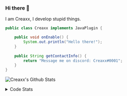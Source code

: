 ### Hi there 👋

I am Creaxx, I develop stupid things. 

```java
public class Creaxx implements JavaPlugin {

    public void onEnable() {
        System.out.println("Hello there!");
    }
    
    public String getContactInfo() {
        return "Message me on discord: Creaxx#0001";
    }
}
```
![Creaxx's Github Stats](https://github-readme-stats-creaxxogs-projects.vercel.app/api?username=CreaxxOG&show_icons=true&theme=dark&count_private=true)

<details>
  <summary>Code Stats</summary>

<!--START_SECTION:waka-->

```txt
Java              8 hrs 51 mins   █████████████████████▒░░░   85.76 %
XML               27 mins         █░░░░░░░░░░░░░░░░░░░░░░░░   04.51 %
YAML              26 mins         █░░░░░░░░░░░░░░░░░░░░░░░░   04.26 %
Kotlin            20 mins         █░░░░░░░░░░░░░░░░░░░░░░░░   03.35 %
GitIgnore file    9 mins          ▒░░░░░░░░░░░░░░░░░░░░░░░░   01.46 %
```

<!--END_SECTION:waka-->
</details>
